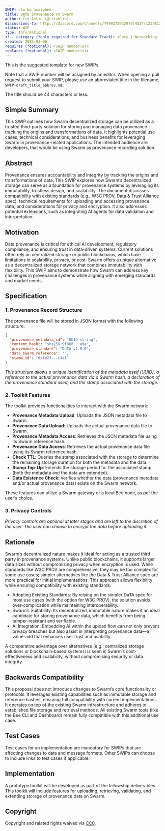 ```yaml
---
SWIP: <to be assigned>
title: Data provenance on Swarm
author: Črt Ahlin (@crtahlin)
discussions-to: https://discord.com/channels/799027393297514537/1239813439136993280
status: WIP
type: Informational
<!-- category (*only required for Standard Track): <Core | Networking | Interface | ERC> -->
created: 2025-03-06
requires (*optional): <SWIP number(s)>
replaces (*optional): <SWIP number(s)>
---
```


<!--You can leave these HTML comments in your merged SWIP and delete the visible duplicate text guides, they will not appear and may be helpful to refer to if you edit it again. This is the suggested template for new SWIPs. Note that a SWIP number will be assigned by an editor. When opening a pull request to submit your SWIP, please use an abbreviated title in the filename, `SWIP-draft_title_abbrev.md`. The title should be 44 characters or less.-->
This is the suggested template for new SWIPs.

Note that a SWIP number will be assigned by an editor. When opening a pull request to submit your SWIP, please use an abbreviated title in the filename, `SWIP-draft_title_abbrev.md`.

The title should be 44 characters or less.

## Simple Summary
<!--"If you can't explain it simply, you don't understand it well enough." Provide a simplified and layman-accessible explanation of the SWIP.-->
This SWIP outlines how Swarm decentralized storage can be utilized as a trusted third-party solution for storing and managing data provenance - tracking the origins and transformations of data. It highlights potential use cases, technical considerations, and business benefits for leveraging Swarm in provenance-related applications. The intended audience are developers, that would be using Swarm as provenance recording solution. 

## Abstract
<!--A short (~200 word) description of the technical issue being addressed.-->
Provenance ensures accountability and integrity by tracking the origins and transformations of data. This SWIP explores how Swarm’s decentralized storage can serve as a foundation for provenance systems by leveraging its immutability, trustless design, and scalability. The document discusses compatibility with existing standards (e.g., W3C PROV, Data & Trust Alliance spec), technical requirements for uploading and accessing provenance data, and considerations for privacy and encryption. It also addresses potential extensions, such as integrating AI agents for data validation and interpretation.

## Motivation
<!--The motivation is critical for SWIPs that want to change the Swarm protocol. It should clearly explain why the existing protocol specification is inadequate to address the problem that the SWIP solves. SWIP submissions without sufficient motivation may be rejected outright.-->
Data provenance is critical for ethical AI development, regulatory compliance, and ensuring trust in data-driven systems. Current solutions often rely on centralized storage or public blockchains, which have limitations in scalability, privacy, or cost. Swarm offers a unique alternative as a decentralized storage network that combines immutability with flexibility. This SWIP aims to demonstrate how Swarm can address key challenges in provenance systems while aligning with emerging standards and market needs.

## Specification
<!--The technical specification should describe the syntax and semantics of any new feature. The specification should be detailed enough to allow competing, interoperable implementations for the current Swarm platform and future client implementations.-->


### 1. Provenance Record Structure
The provenance file will be stored in JSON format with the following structure:

```json
{
  "provenance_metadata_id": "UUID string",
  "content_hash": "sha256:9f86d...a9e",
  "provenance_standard": "DaTA v1.0.0",
  "data_swarm_reference": "",
  "stamp_id": "0xfe2f...c3a1"
}
```

*This structure allows a unique identification of the metadata itself (UUID), a reference to the actual provenance data via a Swarm hash, a declaration of the provenance standard used, and the stamp associated with the storage.*

### 2. Toolkit Features
The toolkit provides functionalities to interact with the Swarm network:

- **Provenance Metadata Upload**: Uploads the JSON metadata file to Swarm.
- **Provenance Data Upload**: Uploads the actual provenance data file to Swarm.
- **Provenance Metadata Access**: Retrieves the JSON metadata file using its Swarm reference hash.
- **Provenance Data Access**: Retrieves the actual provenance data file using its Swarm reference hash.
- **Check TTL**: Queries the stamp associated with the storage to determine the remaining storage duration for both the metadata and the data.
- **Stamp Top-Up**: Extends the storage period for the associated stamp (both the metadata and the data are extended).
- **Data Existence Check**: Verifies whether the data (provenance metadata and/or actual provenance data) exists on the Swarm network.

These features can utilize a Swarm gateway or a local Bee node, as per the user’s choice.

### 3. Privacy Controls

*Privacy controls are optional at later stages and are left to the discretion of the user. The user can choose to encrypt the data before uploading it.*


## Rationale
<!--The rationale fleshes out the specification by describing what motivated the design and why particular design decisions were made. It should describe alternate designs that were considered and related work, e.g. how the feature is supported in other languages. The rationale may also provide evidence of consensus within the community, and should discuss important objections or concerns raised during discussion.-->
Swarm’s decentralized nature makes it ideal for acting as a trusted third party in provenance systems. Unlike public blockchains, it supports larger data sizes without compromising privacy when encryption is used. While standards like W3C PROV are comprehensive, they may be too complex for some use cases; simpler alternatives like the Data & Trust Alliance spec are more practical for initial implementations. This approach allows flexibility while ensuring compatibility with existing standards.

- Adopting Existing Standards: By relying on the simpler DaTA spec for most use cases (with the option for W3C PROV), the solution avoids over-complication while maintaining interoperability.
- Swarm’s Suitability: Its decentralized, immutable nature makes it an ideal candidate for storing provenance data, which benefits from being tamper-resistant and verifiable.
- AI Integration: Embedding AI within the upload flow can not only prevent privacy breaches but also assist in interpreting provenance data—a value-add that enhances user trust and usability.

A comparative advantage over alternatives (e.g., centralized storage solutions or blockchain-based systems) is seen in Swarm’s cost-effectiveness and scalability, without compromising security or data integrity.

## Backwards Compatibility
<!--All SWIPs that introduce backwards incompatibilities must include a section describing these incompatibilities and their severity. The SWIP must explain how the author proposes to deal with these incompatibilities. SWIP submissions without a sufficient backwards compatibility treatise may be rejected outright.-->
This proposal does not introduce changes to Swarm’s core functionality or protocols. It leverages existing capabilities such as immutable storage and reference hashes, ensuring full compatibility with current implementations.
It operates on top of the existing Swarm infrastructure and adheres to established file storage and retrieval methods. All existing Swarm tools (like the Bee CLI and Dashboard) remain fully compatible with this additional use case.


## Test Cases
<!--Test cases for an implementation are mandatory for SWIPs that are affecting changes to data and message formats. Other SWIPs can choose to include links to test cases if applicable.-->
Test cases for an implementation are mandatory for SWIPs that are affecting changes to data and message formats. Other SWIPs can choose to include links to test cases if applicable.

## Implementation
<!--The implementations must be completed before any SWIP is given status "Final", but it need not be completed before the SWIP is accepted. While there is merit to the approach of reaching consensus on the specification and rationale before writing code, the principle of "rough consensus and running code" is still useful when it comes to resolving many discussions of API details.-->
A prototype toolkit will be developed as part of the fellowship deliverables. This toolkit will include features for uploading, retrieving, validating, and extending storage of provenance data on Swarm.

## Copyright
Copyright and related rights waived via [CC0](https://creativecommons.org/publicdomain/zero/1.0/).
